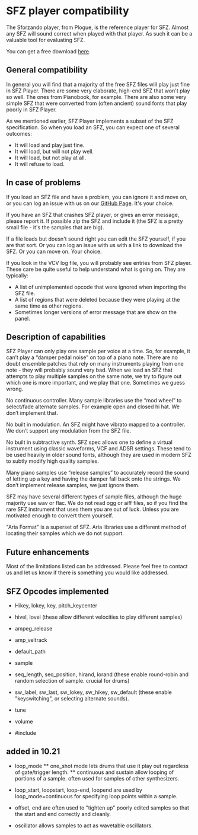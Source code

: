
# SFZ player compatibility

The Sforzando player, from Plogue, is the reference player for SFZ. Almost any SFZ will sound correct when played with that player. As such it can be a valuable tool for evaluating SFZ.

You can get a free download [here](https://www.plogue.com/products/sforzando.html).

## General compatibility

In general you will find that a majority of the free SFZ files will play just fine in SFZ Player. There are some very elaborate, high-end SFZ that won't play so well. The ones from Pianobook, for example. There are also some very simple SFZ that were converted from (often ancient) sound fonts that play poorly in SFZ Player.

As we mentioned earlier, SFZ Player implements a subset of the SFZ specification. So when you load an SFZ, you can expect one of several outcomes:

* It will load and play just fine.
* It will load, but will not play well.
* It will load, but not play at all.
* It will refuse to load.

## In case of problems

If you load an SFZ file and have a problem, you can ignore it and move on, or you can log an issue with us on our [GitHub Page](https://github.com/squinkylabs/SquinkyVCV/issues). It's your choice.

If you have an SFZ that crashes SFZ player, or gives an error message, please report it. If possible zip the SFZ and include it (the SFZ is a pretty small file - it's the samples that are big).

If a file loads but doesn't sound right you can edit the SFZ yourself, if you are that sort. Or you can log an issue with us with a link to download the SFZ. Or you can move on. Your choice.

If you look in the VCV log file, you will probably see entries from SFZ player. These care be quite useful to help understand what is going on. They are typically:

* A list of unimplemented opcode that were ignored when importing the SFZ file.
* A list of regions that were deleted because they were playing at the same time as other regions.
* Sometimes longer versions of error message that are show on the panel.

## Description of capabilities

SFZ Player can only play one sample per voice at a time. So, for example, it can’t play a “damper pedal noise” on top of a piano note. There are no doubt ensemble patches that rely on many instruments playing from one note - they will probably sound very bad. When we load an SFZ that attempts to play multiple samples on the same note, we try to figure out which one is more important, and we play that one. Sometimes we guess wrong.

No continuous controller. Many sample libraries use the “mod wheel” to select/fade alternate samples. For example open and closed hi hat. We don’t implement that.

No built in modulation. An SFZ might have vibrato mapped to a controller. We don’t support any modulation from the SFZ file.

No built in subtractive synth. SFZ spec allows one to define a virtual instrument using classic waveforms, VCF and ADSR settings. These tend to be used heavily in older sound fonts, although they are used in modern SFZ to subtly modify high quality samples.

Many piano samples use “release samples” to accurately record the sound of letting up a key and having the damper fall back onto the strings. We don’t implement release samples, we just ignore them.

SFZ may have several different types of sample files, although the huge majority use wav or flac. We do not read ogg or aiff files, so if you find the rare SFZ instrument that uses them you are out of luck. Unless you are motivated enough to convert them yourself.

"Aria Format" is a superset of SFZ. Aria libraries use a different method of locating their samples which we do not support.

## Future enhancements

Most of the limitations listed can be addressed. Please feel free to contact us and let us know if there is something you would like addressed.

## SFZ Opcodes implemented

* Hikey, lokey, key, pitch_keycenter

* hivel, lovel  (these allow different velocities to play different samples)

* ampeg_release

* amp_veltrack

* default_path

* sample

* seq_length, seq_position, hirand, lorand  (these enable round-robin and random selection of sample. crucial for drums)

* sw_label, sw_last, sw_lokey, sw_hikey, sw_default (these enable "keyswitching", or selecting alternate sounds).

* tune

* volume

* #include

## added in 10.21

* loop_mode
** one_shot mode lets drums that use it play out regardless of gate/trigger length.
** continuous and sustain allow looping of portions of a sample. often used for samples of other synthesizers.

* loop_start, loopstart, loop-end, loopend are used by loop_mode=continuous for specifying loop points within a sample.

* offset, end are often used to "tighten up" poorly edited samples so that the start and end correctly and cleanly.

* oscillator allows samples to act as wavetable oscillators.
